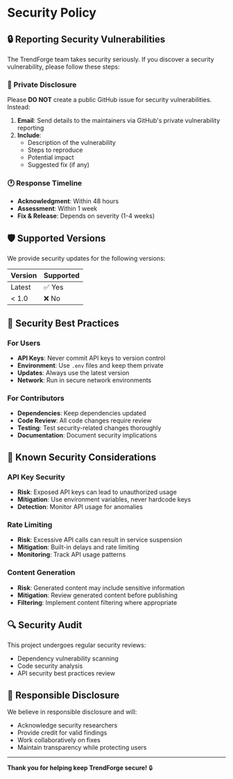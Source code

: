 # Security Policy

## 🔒 Reporting Security Vulnerabilities

The TrendForge team takes security seriously. If you discover a security vulnerability, please follow these steps:

### 📧 Private Disclosure
Please **DO NOT** create a public GitHub issue for security vulnerabilities. Instead:

1. **Email**: Send details to the maintainers via GitHub's private vulnerability reporting
2. **Include**: 
   - Description of the vulnerability
   - Steps to reproduce
   - Potential impact
   - Suggested fix (if any)

### 🕐 Response Timeline
- **Acknowledgment**: Within 48 hours
- **Assessment**: Within 1 week
- **Fix & Release**: Depends on severity (1-4 weeks)

## 🛡️ Supported Versions

We provide security updates for the following versions:

| Version | Supported          |
| ------- | ------------------ |
| Latest  | ✅ Yes             |
| < 1.0   | ❌ No              |

## 🔐 Security Best Practices

### For Users
- **API Keys**: Never commit API keys to version control
- **Environment**: Use `.env` files and keep them private
- **Updates**: Always use the latest version
- **Network**: Run in secure network environments

### For Contributors
- **Dependencies**: Keep dependencies updated
- **Code Review**: All code changes require review
- **Testing**: Test security-related changes thoroughly
- **Documentation**: Document security implications

## 🚨 Known Security Considerations

### API Key Security
- **Risk**: Exposed API keys can lead to unauthorized usage
- **Mitigation**: Use environment variables, never hardcode keys
- **Detection**: Monitor API usage for anomalies

### Rate Limiting
- **Risk**: Excessive API calls can result in service suspension
- **Mitigation**: Built-in delays and rate limiting
- **Monitoring**: Track API usage patterns

### Content Generation
- **Risk**: Generated content may include sensitive information
- **Mitigation**: Review generated content before publishing
- **Filtering**: Implement content filtering where appropriate

## 🔍 Security Audit

This project undergoes regular security reviews:
- Dependency vulnerability scanning
- Code security analysis
- API security best practices review

## 📜 Responsible Disclosure

We believe in responsible disclosure and will:
- Acknowledge security researchers
- Provide credit for valid findings
- Work collaboratively on fixes
- Maintain transparency while protecting users

---

**Thank you for helping keep TrendForge secure!** 🔒 